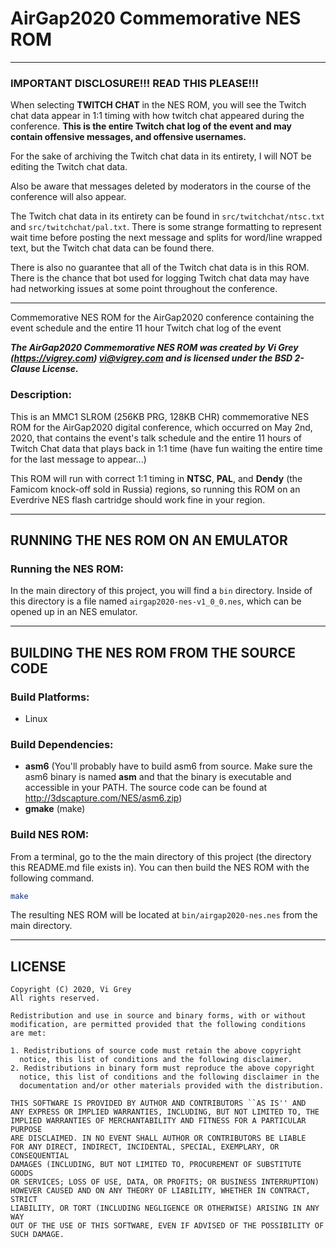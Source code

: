 # **AirGap2020 Commemorative NES ROM**

------

### **IMPORTANT DISCLOSURE!!! READ THIS PLEASE!!!**

When selecting **TWITCH CHAT** in the NES ROM, you will see the Twitch chat data appear in 1:1 timing with how twitch chat appeared during the conference.  **This is the entire Twitch chat log of the event and may contain offensive messages, and offensive usernames.**

For the sake of archiving the Twitch chat data in its entirety, I will NOT be editing the Twitch chat data.

Also be aware that messages deleted by moderators in the course of the conference will also appear.

The Twitch chat data in its entirety can be found in `src/twitchchat/ntsc.txt` and `src/twitchchat/pal.txt`.  There is some strange formatting to represent wait time before posting the next message and splits for word/line wrapped text, but the Twitch chat data can be found there.

There is also no guarantee that all of the Twitch chat data is in this ROM.  There is the chance that bot used for logging Twitch chat data may have had networking issues at some point throughout the conference.

------

Commemorative NES ROM for the AirGap2020 conference containing the event schedule and the entire 11 hour Twitch chat log of the event

_**The AirGap2020 Commemorative NES ROM was created by Vi Grey (https://vigrey.com) <vi@vigrey.com> and is licensed under the BSD 2-Clause License.**_

### Description:

This is an MMC1 SLROM (256KB PRG, 128KB CHR) commemorative NES ROM for the AirGap2020 digital conference, which occurred on May 2nd, 2020, that contains the event's talk schedule and the entire 11 hours of Twitch Chat data that plays back in 1:1 time (have fun waiting the entire time for the last message to appear...)

This ROM will run with correct 1:1 timing in **NTSC**, **PAL**, and **Dendy** (the Famicom knock-off sold in Russia) regions, so running this ROM on an Everdrive NES flash cartridge should work fine in your region.

------

## **RUNNING THE NES ROM ON AN EMULATOR**

### Running the NES ROM:
In the main directory of this project, you will find a `bin` directory.  Inside of this directory is a file named `airgap2020-nes-v1_0_0.nes`, which can be opened up in an NES emulator.

------

## **BUILDING THE NES ROM FROM THE SOURCE CODE**

### Build Platforms:
- Linux

### Build Dependencies:
- **asm6** (You'll probably have to build asm6 from source.  Make sure the asm6 binary is named **asm** and that the binary is executable and accessible in your PATH. The source code can be found at http://3dscapture.com/NES/asm6.zip)
- **gmake** (make)

### Build NES ROM:
From a terminal, go to the the main directory of this project (the directory this README.md file exists in).  You can then build the NES ROM with the following command.

```sh
make
```

The resulting NES ROM will be located at `bin/airgap2020-nes.nes` from the main directory.

------

## **LICENSE**
```
Copyright (C) 2020, Vi Grey
All rights reserved.

Redistribution and use in source and binary forms, with or without
modification, are permitted provided that the following conditions
are met:

1. Redistributions of source code must retain the above copyright
  notice, this list of conditions and the following disclaimer.
2. Redistributions in binary form must reproduce the above copyright
  notice, this list of conditions and the following disclaimer in the
  documentation and/or other materials provided with the distribution.

THIS SOFTWARE IS PROVIDED BY AUTHOR AND CONTRIBUTORS ``AS IS'' AND
ANY EXPRESS OR IMPLIED WARRANTIES, INCLUDING, BUT NOT LIMITED TO, THE
IMPLIED WARRANTIES OF MERCHANTABILITY AND FITNESS FOR A PARTICULAR PURPOSE
ARE DISCLAIMED. IN NO EVENT SHALL AUTHOR OR CONTRIBUTORS BE LIABLE
FOR ANY DIRECT, INDIRECT, INCIDENTAL, SPECIAL, EXEMPLARY, OR CONSEQUENTIAL
DAMAGES (INCLUDING, BUT NOT LIMITED TO, PROCUREMENT OF SUBSTITUTE GOODS
OR SERVICES; LOSS OF USE, DATA, OR PROFITS; OR BUSINESS INTERRUPTION)
HOWEVER CAUSED AND ON ANY THEORY OF LIABILITY, WHETHER IN CONTRACT, STRICT
LIABILITY, OR TORT (INCLUDING NEGLIGENCE OR OTHERWISE) ARISING IN ANY WAY
OUT OF THE USE OF THIS SOFTWARE, EVEN IF ADVISED OF THE POSSIBILITY OF
SUCH DAMAGE.
```
